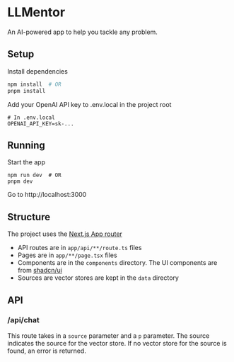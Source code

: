 # LLMentor

An AI-powered app to help you tackle any problem.

## Setup

Install dependencies
```bash
npm install  # OR
pnpm install
```

Add your OpenAI API key to .env.local in the project root
```
# In .env.local
OPENAI_API_KEY=sk-...
```

## Running

Start the app
```
npm run dev  # OR
pnpm dev
```

Go to http://localhost:3000

## Structure

The project uses the [Next.js App router](https://nextjs.org/docs/app)

- API routes are in `app/api/**/route.ts` files
- Pages are in `app/**/page.tsx` files
- Components are in the `components` directory. The UI components are from [shadcn/ui](https://ui.shadcn.com/)
- Sources are vector stores are kept in the `data` directory

## API

### /api/chat

This route takes in a `source` parameter and a `p` parameter. The source indicates the source for the vector store.
If no vector store for the source is found, an error is returned.
